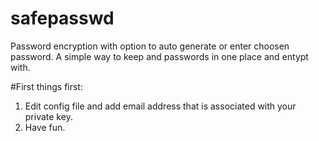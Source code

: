# safepasswd
Password encryption with option to auto generate or enter choosen password. 
A simple way to keep and passwords in one place and entypt with.

#First things first:
1. Edit config file and add email address that is associated with your private key.
2. Have fun.
